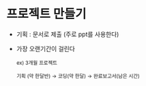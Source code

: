 # 프로젝트 만들기
- 기획 : 문서로 제출 (주로 ppt를 사용한다)
- 가장 오랜기간이 걸린다

  <small>ex) 3개월 프로젝트
  
    기획 (약 한달반) &rarr; 코딩(약 한달) &rarr; 완료보고서(남은 시간)
  </small>
